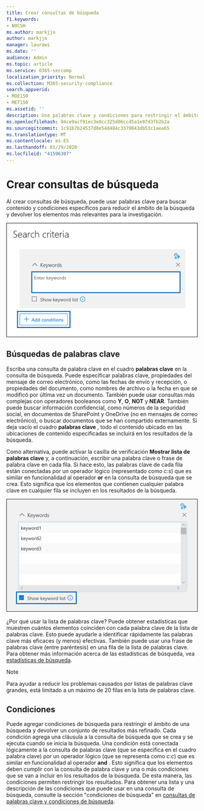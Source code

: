 ```yaml
---
title: Crear consultas de búsqueda
f1.keywords:
- NOCSH
ms.author: markjjo
author: markjjo
manager: laurawi
ms.date: ''
audience: Admin
ms.topic: article
ms.service: O365-seccomp
localization_priority: Normal
ms.collection: M365-security-compliance
search.appverid:
- MOE150
- MET150
ms.assetid: ''
description: Use palabras clave y condiciones para restringir el ámbito de búsqueda al buscar datos mediante la investigación de datos en Microsoft 365.
ms.openlocfilehash: 84ce9acf91ec3e8cc325d06ccd5a1e97d3fb2b2a
ms.sourcegitcommit: 1c91b7b24537d0e54d484c3379043db53c1aea65
ms.translationtype: MT
ms.contentlocale: es-ES
ms.lasthandoff: 01/29/2020
ms.locfileid: "41596307"
---
```

# <a name="build-search-queries"></a>Crear consultas de búsqueda

Al crear consultas de búsqueda, puede usar palabras clave para buscar contenido y condiciones específicos para reducir el ámbito de la búsqueda y devolver los elementos más relevantes para la investigación.

![Usar palabras clave y condiciones para restringir los resultados de una búsqueda](media/SearchQueryBox.png)

## <a name="keyword-searches"></a>Búsquedas de palabras clave

Escriba una consulta de palabra clave en el cuadro **palabras clave** en la consulta de búsqueda. Puede especificar palabras clave, propiedades del mensaje de correo electrónico, como las fechas de envío y recepción, o propiedades del documento, como nombres de archivo o la fecha en que se modificó por última vez un documento. También puede usar consultas más complejas con operadores booleanos como **Y**, **O**, **NOT** y **NEAR**. También puede buscar información confidencial, como números de la seguridad social, en documentos de SharePoint y OneDrive (no en mensajes de correo electrónico), o buscar documentos que se han compartido externamente. Si deja vacío el cuadro **palabras clave** , todo el contenido ubicado en las ubicaciones de contenido especificadas se incluirá en los resultados de la búsqueda.
    
Como alternativa, puede activar la casilla de verificación **Mostrar lista de palabras clave** y, a continuación, escribir una palabra clave o frase de palabra clave en cada fila. Si hace esto, las palabras clave de cada fila están conectadas por un operador lógico (representado como *c:s*) que es similar en funcionalidad al operador **or** en la consulta de búsqueda que se crea. Esto significa que los elementos que contienen cualquier palabra clave en cualquier fila se incluyen en los resultados de la búsqueda.

![Usar la lista de palabras clave para obtener estadísticas de cada palabra clave de la consulta](media/KeywordListSearch.png)

¿Por qué usar la lista de palabras clave? Puede obtener estadísticas que muestren cuántos elementos coinciden con cada palabra clave de la lista de palabras clave. Esto puede ayudarle a identificar rápidamente las palabras clave más eficaces (y menos) efectivas. También puede usar una frase de palabras clave (entre paréntesis) en una fila de la lista de palabras clave. Para obtener más información acerca de las estadísticas de búsqueda, vea [estadísticas de búsqueda](search-statistics.md).

> [!NOTE]
> Para ayudar a reducir los problemas causados por listas de palabras clave grandes, está limitado a un máximo de 20 filas en la lista de palabras clave.

## <a name="conditions"></a>Condiciones
    
Puede agregar condiciones de búsqueda para restringir el ámbito de una búsqueda y devolver un conjunto de resultados más refinado. Cada condición agrega una cláusula a la consulta de búsqueda que se crea y se ejecuta cuando se inicia la búsqueda. Una condición está conectada lógicamente a la consulta de palabras clave (que se especifica en el cuadro palabra clave) por un operador lógico (que se representa como *c:c*) que es similar en funcionalidad al operador **and** . Esto significa que los elementos deben cumplir con la consulta de palabra clave y una o más condiciones que se van a incluir en los resultados de la búsqueda. De esta manera, las condiciones permiten restringir los resultados. Para obtener una lista y una descripción de las condiciones que puede usar en una consulta de búsqueda, consulte la sección "condiciones de búsqueda" en [consultas de palabras clave y condiciones de búsqueda](keyword-queries-and-search-conditions.md#search-conditions).
